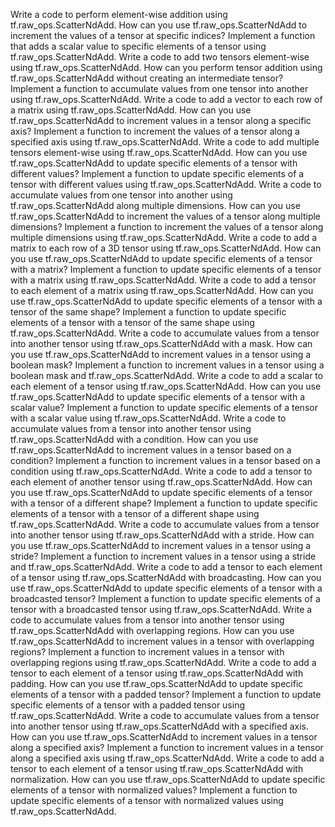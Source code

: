 Write a code to perform element-wise addition using tf.raw_ops.ScatterNdAdd.
How can you use tf.raw_ops.ScatterNdAdd to increment the values of a tensor at specific indices?
Implement a function that adds a scalar value to specific elements of a tensor using tf.raw_ops.ScatterNdAdd.
Write a code to add two tensors element-wise using tf.raw_ops.ScatterNdAdd.
How can you perform tensor addition using tf.raw_ops.ScatterNdAdd without creating an intermediate tensor?
Implement a function to accumulate values from one tensor into another using tf.raw_ops.ScatterNdAdd.
Write a code to add a vector to each row of a matrix using tf.raw_ops.ScatterNdAdd.
How can you use tf.raw_ops.ScatterNdAdd to increment values in a tensor along a specific axis?
Implement a function to increment the values of a tensor along a specified axis using tf.raw_ops.ScatterNdAdd.
Write a code to add multiple tensors element-wise using tf.raw_ops.ScatterNdAdd.
How can you use tf.raw_ops.ScatterNdAdd to update specific elements of a tensor with different values?
Implement a function to update specific elements of a tensor with different values using tf.raw_ops.ScatterNdAdd.
Write a code to accumulate values from one tensor into another using tf.raw_ops.ScatterNdAdd along multiple dimensions.
How can you use tf.raw_ops.ScatterNdAdd to increment the values of a tensor along multiple dimensions?
Implement a function to increment the values of a tensor along multiple dimensions using tf.raw_ops.ScatterNdAdd.
Write a code to add a matrix to each row of a 3D tensor using tf.raw_ops.ScatterNdAdd.
How can you use tf.raw_ops.ScatterNdAdd to update specific elements of a tensor with a matrix?
Implement a function to update specific elements of a tensor with a matrix using tf.raw_ops.ScatterNdAdd.
Write a code to add a tensor to each element of a matrix using tf.raw_ops.ScatterNdAdd.
How can you use tf.raw_ops.ScatterNdAdd to update specific elements of a tensor with a tensor of the same shape?
Implement a function to update specific elements of a tensor with a tensor of the same shape using tf.raw_ops.ScatterNdAdd.
Write a code to accumulate values from a tensor into another tensor using tf.raw_ops.ScatterNdAdd with a mask.
How can you use tf.raw_ops.ScatterNdAdd to increment values in a tensor using a boolean mask?
Implement a function to increment values in a tensor using a boolean mask and tf.raw_ops.ScatterNdAdd.
Write a code to add a scalar to each element of a tensor using tf.raw_ops.ScatterNdAdd.
How can you use tf.raw_ops.ScatterNdAdd to update specific elements of a tensor with a scalar value?
Implement a function to update specific elements of a tensor with a scalar value using tf.raw_ops.ScatterNdAdd.
Write a code to accumulate values from a tensor into another tensor using tf.raw_ops.ScatterNdAdd with a condition.
How can you use tf.raw_ops.ScatterNdAdd to increment values in a tensor based on a condition?
Implement a function to increment values in a tensor based on a condition using tf.raw_ops.ScatterNdAdd.
Write a code to add a tensor to each element of another tensor using tf.raw_ops.ScatterNdAdd.
How can you use tf.raw_ops.ScatterNdAdd to update specific elements of a tensor with a tensor of a different shape?
Implement a function to update specific elements of a tensor with a tensor of a different shape using tf.raw_ops.ScatterNdAdd.
Write a code to accumulate values from a tensor into another tensor using tf.raw_ops.ScatterNdAdd with a stride.
How can you use tf.raw_ops.ScatterNdAdd to increment values in a tensor using a stride?
Implement a function to increment values in a tensor using a stride and tf.raw_ops.ScatterNdAdd.
Write a code to add a tensor to each element of a tensor using tf.raw_ops.ScatterNdAdd with broadcasting.
How can you use tf.raw_ops.ScatterNdAdd to update specific elements of a tensor with a broadcasted tensor?
Implement a function to update specific elements of a tensor with a broadcasted tensor using tf.raw_ops.ScatterNdAdd.
Write a code to accumulate values from a tensor into another tensor using tf.raw_ops.ScatterNdAdd with overlapping regions.
How can you use tf.raw_ops.ScatterNdAdd to increment values in a tensor with overlapping regions?
Implement a function to increment values in a tensor with overlapping regions using tf.raw_ops.ScatterNdAdd.
Write a code to add a tensor to each element of a tensor using tf.raw_ops.ScatterNdAdd with padding.
How can you use tf.raw_ops.ScatterNdAdd to update specific elements of a tensor with a padded tensor?
Implement a function to update specific elements of a tensor with a padded tensor using tf.raw_ops.ScatterNdAdd.
Write a code to accumulate values from a tensor into another tensor using tf.raw_ops.ScatterNdAdd with a specified axis.
How can you use tf.raw_ops.ScatterNdAdd to increment values in a tensor along a specified axis?
Implement a function to increment values in a tensor along a specified axis using tf.raw_ops.ScatterNdAdd.
Write a code to add a tensor to each element of a tensor using tf.raw_ops.ScatterNdAdd with normalization.
How can you use tf.raw_ops.ScatterNdAdd to update specific elements of a tensor with normalized values?
Implement a function to update specific elements of a tensor with normalized values using tf.raw_ops.ScatterNdAdd.